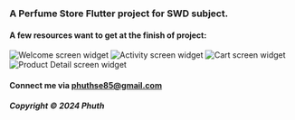 

### A Perfume Store Flutter project for SWD subject.

#### A few resources want to get at the finish of project:

![Welcome screen widget](https://github.com/Phuthse/perfume_store_mo/tree/main/assets/images/welcome.png)
![Activity screen widget](https://github.com/Phuthse/perfume_store_mo/tree/main/assets/images/activity.png)
![Cart screen widget](https://github.com/Phuthse/perfume_store_mo/tree/main/assets/images/cart.png)
![Product Detail screen widget](https://github.com/Phuthse/perfume_store_mo/tree/main/assets/images/product_detail.png)

#### Connect me via phuthse85@gmail.com

##### Copyright &#169; 2024 Phuth
